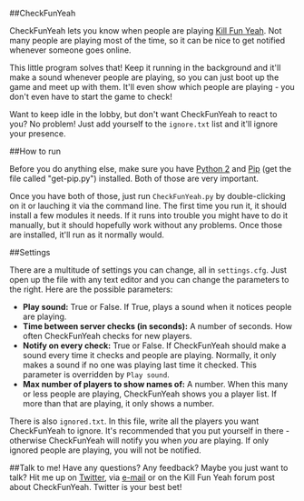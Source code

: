 ##CheckFunYeah

CheckFunYeah lets you know when people are playing [Kill Fun Yeah](http://killfunyeah.com/). Not many people are playing most of the time, so it can be nice to get notified whenever someone goes online.

This little program solves that! Keep it running in the background and it'll make a sound whenever people are playing, so you can just boot up the game and meet up with them. It'll even show which people are playing - you don't even have to start the game to check!

Want to keep idle in the lobby, but don't want CheckFunYeah to react to you? No problem! Just add yourself to the `ignore.txt` list and it'll ignore your presence.

##How to run

Before you do anything else, make sure you have [Python 2](https://www.python.org/downloads/) and [Pip](http://pip.readthedocs.org/en/latest/installing.html) (get the file called "get-pip.py") installed. Both of those are very important.

Once you have both of those, just run `CheckFunYeah.py` by double-clicking on it or lauching it via the command line. The first time you run it, it should install a few modules it needs. If it runs into trouble you might have to do it manually, but it should hopefully work without any problems. Once those are installed, it'll run as it normally would.

##Settings

There are a multitude of settings you can change, all in `settings.cfg`. Just open up the file with any text editor and you can change the parameters to the right. Here are the possible parameters:

* **Play sound:** True or False. If True, plays a sound when it notices people are playing.
* **Time between server checks (in seconds):** A number of seconds. How often CheckFunYeah checks for new players.
* **Notify on every check:** True or False. If CheckFunYeah should make a sound every time it checks and people are playing. Normally, it only makes a sound if no one was playing last time it checked. This parameter is overridden by `Play sound`.
* **Max number of players to show names of:** A number. When this many or less people are playing, CheckFunYeah shows you a player list. If more than that are playing, it only shows a number.

There is also `ignored.txt`. In this file, write all the players you want CheckFunYeah to ignore. It's recommended that you put yourself in there - otherwise CheckFunYeah will notify you when *you* are playing. If only ignored people are playing, you will not be notified.

##Talk to me!
Have any questions? Any feedback? Maybe you just want to talk? Hit me up on [Twitter](http://twitter.com/obskyr/), via [e-mail](mailto:powpowd@gmail.com) or on the Kill Fun Yeah forum post about CheckFunYeah. Twitter is your best bet!
